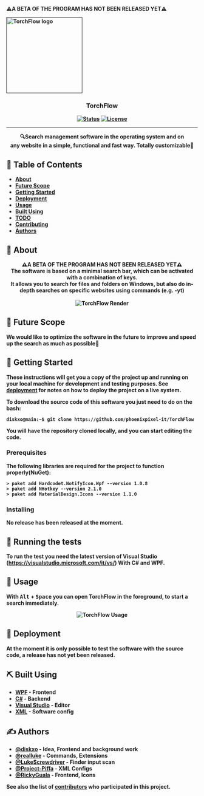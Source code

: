 <p align="center">
  
  <b>⚠️A BETA OF THE PROGRAM HAS NOT BEEN RELEASED YET⚠️<b> <br>
  
  <a href="" rel="noopener">
 <img width=200px height=200px src="https://i.imgur.com/DHjBkX8.png" alt="TorchFlow logo"></a>
</p>

<h3 align="center">TorchFlow</h3>

<div align="center">

[![Status](https://img.shields.io/badge/status-active-success.svg)]()
[![License](https://img.shields.io/badge/license-BSD-3.svg)](/LICENSE)

</div>

---

<p align="center"> 🔍Search management software in the operating system and on <br>any website in a simple, functional and fast way. Totally customizable🚀
    <br>
</p>

## 📝 Table of Contents

- [About](#about)
- [Future Scope](#future_scope)
- [Getting Started](#getting_started)
- [Deployment](#deployment)
- [Usage](#usage)
- [Built Using](#built_using)
- [TODO](../TODO.md)
- [Contributing](../CONTRIBUTING.md)
- [Authors](#authors)


## 🧐 About <a name = "about"></a>
<p align="center">
<b>⚠️A BETA OF THE PROGRAM HAS NOT BEEN RELEASED YET⚠️<b><br>
The software is based on a minimal search bar,
which can be activated with a combination of keys.<br>
It allows you to search for files and folders on Windows,
but also do in-depth searches on specific websites using commands (e.g. -yt)
  <br><br>

<img src="https://i.imgur.com/Ettx4Ci.png" alt="TorchFlow Render">
</p>


## 🚀 Future Scope <a name = "future_scope"></a>

We would like to optimize the software in the future to improve and speed up the search as much as possible🔮

## 🏁 Getting Started <a name = "getting_started"></a>

These instructions will get you a copy of the project up and running on your local machine for development and testing purposes. See [deployment](#deployment) for notes on how to deploy the project on a live system.

To download the source code of this software you just need to do on the bash:

```console
diskxo@main:~$ git clone https://github.com/phoenixpixel-it/TorchFlow
```

You will have the repository cloned locally, and you can start editing the code.

### Prerequisites

The following libraries are required for the project to function properly(NuGet):

```console
> paket add Hardcodet.NotifyIcon.Wpf --version 1.0.8
> paket add NHotkey --version 2.1.0
> paket add MaterialDesign.Icons --version 1.1.0
```

### Installing

No release has been released at the moment.

## 🔧 Running the tests <a name = "tests"></a>

To run the test you need the latest version of
Visual Studio (https://visualstudio.microsoft.com/it/vs/)
With C# and WPF.

## 🎈 Usage <a name="usage"></a>

With <kbd>Alt</kbd> + <kbd>Space</kbd> you can open TorchFlow in the foreground,
to start a search immediately.
<p align="center">
<img src="https://i.imgur.com/GREyt6V.png" alt="TorchFlow Usage">
</p>

## 🚀 Deployment <a name = "deployment"></a>

At the moment it is only possible to test the software with the source code,
a release has not yet been released.

## ⛏️ Built Using <a name = "built_using"></a>

- [WPF](https://visualstudio.microsoft.com/it/vs/features/wpf/) - Frontend
- [C#](https://docs.microsoft.com/it-it/dotnet/csharp/) - Backend
- [Visual Studio](https://visualstudio.microsoft.com/it/vs/) - Editor
- [XML](https://www.xml.com/) - Software config

## ✍️ Authors <a name = "authors"></a>

- [@diskxo](https://github.com/orgs/phoenixpixel-it/people/diskxo) - Idea, Frontend and background work
- [@realluke](https://github.com/orgs/phoenixpixel-it/people/lucapexe) - Commands, Extensions
- [@LukeScrewdriver](https://github.com/orgs/phoenixpixel-it/people/LukeScrewdriver) - Finder input scan
- [@Project-Piffa](https://github.com/orgs/phoenixpixel-it/people/Project-Piffa) - XML Configs
- [@RickyGuala](https://github.com/orgs/phoenixpixel-it/people/) - Frontend, Icons


See also the list of [contributors](https://github.com/phoenixpixel-it/TorchFlow/graphs/contributors) who participated in this project.
